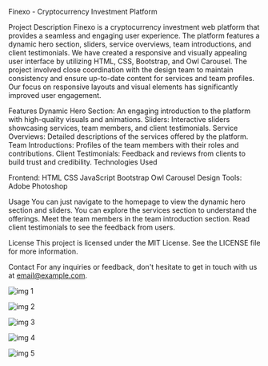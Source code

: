 Finexo - Cryptocurrency Investment Platform


Project Description
Finexo is a cryptocurrency investment web platform that provides a seamless and engaging user experience. The platform features a dynamic hero section, sliders, service overviews, team introductions, and client testimonials. We have created a responsive and visually appealing user interface by utilizing HTML, CSS, Bootstrap, and Owl Carousel. The project involved close coordination with the design team to maintain consistency and ensure up-to-date content for services and team profiles. Our focus on responsive layouts and visual elements has significantly improved user engagement.

Features
Dynamic Hero Section: An engaging introduction to the platform with high-quality visuals and animations.
Sliders: Interactive sliders showcasing services, team members, and client testimonials.
Service Overviews: Detailed descriptions of the services offered by the platform.
Team Introductions: Profiles of the team members with their roles and contributions.
Client Testimonials: Feedback and reviews from clients to build trust and credibility.
Technologies Used


Frontend:
HTML
CSS
JavaScript
Bootstrap
Owl Carousel
Design Tools: Adobe Photoshop

Usage
You can just navigate to the homepage to view the dynamic hero section and sliders.
You can explore the services section to understand the offerings.
Meet the team members in the team introduction section.
Read client testimonials to see the feedback from users.

License
This project is licensed under the MIT License. See the LICENSE file for more information.

Contact
For any inquiries or feedback, don't hesitate to get in touch with us at email@example.com.



![img 1](https://github.com/user-attachments/assets/af108597-d2a5-40e8-8bb4-f7edebdd763f)

![img 2](https://github.com/user-attachments/assets/19fd4cae-69a8-45ac-bdbf-c975bd892dd1)

![img 3](https://github.com/user-attachments/assets/4a71e050-10e9-48c5-ae75-344cc4e08e4e)

![img 4](https://github.com/user-attachments/assets/79328718-17b1-49f8-8aa6-5f5db6586cc6)

![img 5](https://github.com/user-attachments/assets/c0f0c2b8-24fb-4fe3-a088-553d54bd2afd)




